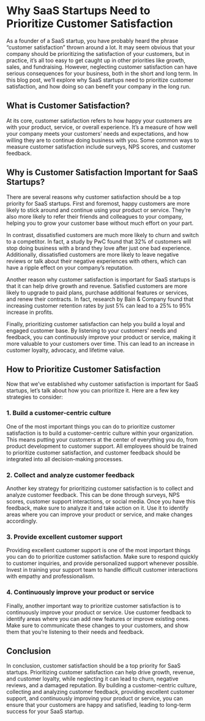 # Why SaaS Startups Need to Prioritize Customer Satisfaction

As a founder of a SaaS startup, you have probably heard the phrase “customer satisfaction” thrown around a lot. It may seem obvious that your company should be prioritizing the satisfaction of your customers, but in practice, it’s all too easy to get caught up in other priorities like growth, sales, and fundraising. However, neglecting customer satisfaction can have serious consequences for your business, both in the short and long term. In this blog post, we’ll explore why SaaS startups need to prioritize customer satisfaction, and how doing so can benefit your company in the long run.

## What is Customer Satisfaction?

At its core, customer satisfaction refers to how happy your customers are with your product, service, or overall experience. It’s a measure of how well your company meets your customers’ needs and expectations, and how willing they are to continue doing business with you. Some common ways to measure customer satisfaction include surveys, NPS scores, and customer feedback.

## Why is Customer Satisfaction Important for SaaS Startups?

There are several reasons why customer satisfaction should be a top priority for SaaS startups. First and foremost, happy customers are more likely to stick around and continue using your product or service. They’re also more likely to refer their friends and colleagues to your company, helping you to grow your customer base without much effort on your part.

In contrast, dissatisfied customers are much more likely to churn and switch to a competitor. In fact, a study by PwC found that 32% of customers will stop doing business with a brand they love after just one bad experience. Additionally, dissatisfied customers are more likely to leave negative reviews or talk about their negative experiences with others, which can have a ripple effect on your company’s reputation.

Another reason why customer satisfaction is important for SaaS startups is that it can help drive growth and revenue. Satisfied customers are more likely to upgrade to paid plans, purchase additional features or services, and renew their contracts. In fact, research by Bain & Company found that increasing customer retention rates by just 5% can lead to a 25% to 95% increase in profits.

Finally, prioritizing customer satisfaction can help you build a loyal and engaged customer base. By listening to your customers’ needs and feedback, you can continuously improve your product or service, making it more valuable to your customers over time. This can lead to an increase in customer loyalty, advocacy, and lifetime value.

## How to Prioritize Customer Satisfaction

Now that we’ve established why customer satisfaction is important for SaaS startups, let’s talk about how you can prioritize it. Here are a few key strategies to consider:

### 1. Build a customer-centric culture

One of the most important things you can do to prioritize customer satisfaction is to build a customer-centric culture within your organization. This means putting your customers at the center of everything you do, from product development to customer support. All employees should be trained to prioritize customer satisfaction, and customer feedback should be integrated into all decision-making processes.

### 2. Collect and analyze customer feedback

Another key strategy for prioritizing customer satisfaction is to collect and analyze customer feedback. This can be done through surveys, NPS scores, customer support interactions, or social media. Once you have this feedback, make sure to analyze it and take action on it. Use it to identify areas where you can improve your product or service, and make changes accordingly.

### 3. Provide excellent customer support

Providing excellent customer support is one of the most important things you can do to prioritize customer satisfaction. Make sure to respond quickly to customer inquiries, and provide personalized support whenever possible. Invest in training your support team to handle difficult customer interactions with empathy and professionalism.

### 4. Continuously improve your product or service

Finally, another important way to prioritize customer satisfaction is to continuously improve your product or service. Use customer feedback to identify areas where you can add new features or improve existing ones. Make sure to communicate these changes to your customers, and show them that you’re listening to their needs and feedback.

## Conclusion

In conclusion, customer satisfaction should be a top priority for SaaS startups. Prioritizing customer satisfaction can help drive growth, revenue, and customer loyalty, while neglecting it can lead to churn, negative reviews, and a damaged reputation. By building a customer-centric culture, collecting and analyzing customer feedback, providing excellent customer support, and continuously improving your product or service, you can ensure that your customers are happy and satisfied, leading to long-term success for your SaaS startup.